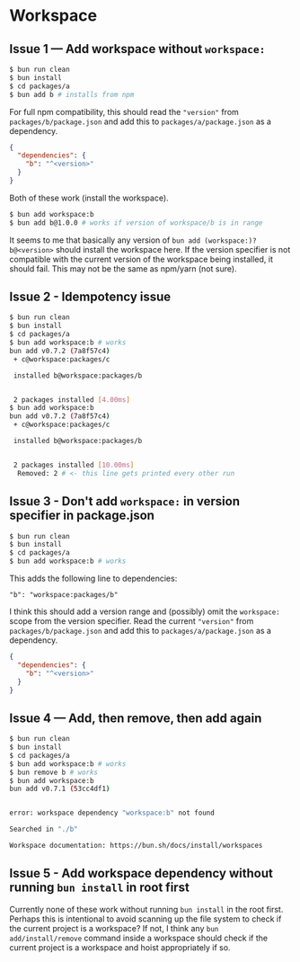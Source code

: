 # Workspace

## Issue 1 — Add workspace without `workspace:`

```bash
$ bun run clean
$ bun install
$ cd packages/a
$ bun add b # installs from npm
```

For full npm compatibility, this should read the `"version"` from `packages/b/package.json` and add this to `packages/a/package.json` as a dependency.

```json
{
  "dependencies": {
    "b": "^<version>"
  }
}
```

Both of these work (install the workspace).

```sh
$ bun add workspace:b
$ bun add b@1.0.0 # works if version of workspace/b is in range
```

It seems to me that basically any version of `bun add (workspace:)?b@<version>` should install the workspace here. If the version specifier is not compatible with the current version of the workspace being installed, it should fail. This may not be the same as npm/yarn (not sure).

## Issue 2 - Idempotency issue

```sh
$ bun run clean
$ bun install
$ cd packages/a
$ bun add workspace:b # works
bun add v0.7.2 (7a8f57c4)
 + c@workspace:packages/c

 installed b@workspace:packages/b


 2 packages installed [4.00ms]
$ bun add workspace:b
bun add v0.7.2 (7a8f57c4)
 + c@workspace:packages/c

 installed b@workspace:packages/b


 2 packages installed [10.00ms]
  Removed: 2 # <- this line gets printed every other run
```

## Issue 3 - Don't add `workspace:` in version specifier in package.json

```sh
$ bun run clean
$ bun install
$ cd packages/a
$ bun add workspace:b # works
```

This adds the following line to dependencies:

```
"b": "workspace:packages/b"
```

I think this should add a version range and (possibly) omit the `workspace:` scope from the version specifier. Read the current `"version"` from `packages/b/package.json` and add this to `packages/a/package.json` as a dependency.

```json
{
  "dependencies": {
    "b": "^<version>"
  }
}
```

## Issue 4 — Add, then remove, then add again

```sh
$ bun run clean
$ bun install
$ cd packages/a
$ bun add workspace:b # works
$ bun remove b # works
$ bun add workspace:b
bun add v0.7.1 (53cc4df1)


error: workspace dependency "workspace:b" not found

Searched in "./b"

Workspace documentation: https://bun.sh/docs/install/workspaces
```

## Issue 5 - Add workspace dependency without running `bun install` in root first

Currently none of these work without running `bun install` in the root first. Perhaps this is intentional to avoid scanning up the file system to check if the current project is a workspace? If not, I think any `bun add/install/remove` command inside a workspace should check if the current project is a workspace and hoist appropriately if so.
